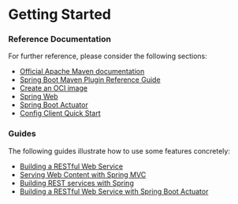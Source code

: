 # Getting Started

### Reference Documentation
For further reference, please consider the following sections:

* [Official Apache Maven documentation](https://maven.apache.org/guides/index.html)
* [Spring Boot Maven Plugin Reference Guide](https://docs.spring.io/spring-boot/docs/2.5.4/maven-plugin/reference/html/)
* [Create an OCI image](https://docs.spring.io/spring-boot/docs/2.5.4/maven-plugin/reference/html/#build-image)
* [Spring Web](https://docs.spring.io/spring-boot/docs/2.5.4/reference/htmlsingle/#boot-features-developing-web-applications)
* [Spring Boot Actuator](https://docs.spring.io/spring-boot/docs/2.5.4/reference/htmlsingle/#production-ready)
* [Config Client Quick Start](https://docs.spring.io/spring-cloud-config/docs/current/reference/html/#_client_side_usage)

### Guides
The following guides illustrate how to use some features concretely:

* [Building a RESTful Web Service](https://spring.io/guides/gs/rest-service/)
* [Serving Web Content with Spring MVC](https://spring.io/guides/gs/serving-web-content/)
* [Building REST services with Spring](https://spring.io/guides/tutorials/bookmarks/)
* [Building a RESTful Web Service with Spring Boot Actuator](https://spring.io/guides/gs/actuator-service/)

